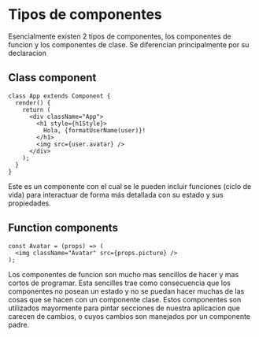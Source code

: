 # Tipos de componentes
Esencialmente existen 2 tipos de componentes, los componentes de funcion y los componentes de clase. Se diferencian principalmente por su declaracion
## Class component
```
class App extends Component {
  render() {
    return (
      <div className="App">
        <h1 style={h1Style}>
          Hola, {formatUserName(user)}!
        </h1>
        <img src={user.avatar} />
      </div>
    );
  }
}
```
Este es un componente con el cual se le pueden incluir funciones (ciclo de vida) para interactuar de forma más detallada con su estado y sus propiedades.

## Function components
```
const Avatar = (props) => (
  <img className="Avatar" src={props.picture} />
);
```
Los componentes de funcion son mucho mas sencillos de hacer y mas cortos de programar.
Esta sencilles trae como consecuencia que los componentes no posean un estado y no se puedan hacer muchas de las cosas que se hacen con un componente clase.
Estos componentes son utilizados mayormente para pintar secciones de nuestra aplicacion que carecen de cambios, o cuyos cambios son manejados por un componente padre.
